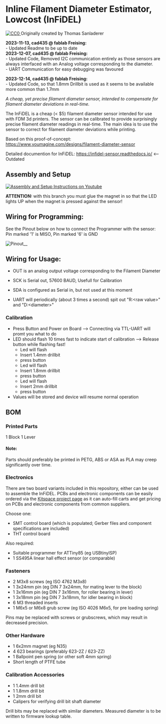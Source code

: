 # Inline Filament Diameter Estimator, Lowcost (InFiDEL)

<p xmlns:dct="http://purl.org/dc/terms/" xmlns:vcard="http://www.w3.org/2001/vcard-rdf/3.0#">
  <a rel="license"
     href="http://creativecommons.org/publicdomain/zero/1.0/">
    <img src="https://licensebuttons.net/p/zero/1.0/80x15.png" style="border-style: none;" alt="CC0" />
  </a>
  Originally created by Thomas Sanladerer
</p>

<b>2023-11-13, cad435 @ fablab Freising: </b><br>
	- Updated Readme to be up to date <br>
 <b>2023-12-07, cad435 @ fablab Freising: </b><br>
 	- Updated Code, Removed I2C communication entirely as those sensors are always interfaced with an Analog voltage corresponding to the diameter.<br>
   	- UART Communication for easy debugging was favoured 
	
 <b>2023-12-14, cad435 @ fablab Freising: </b><br>
 	- Updated Code, so that 1.8mm Drillbit is used as it seems to be available more common than 1.7mm

*A cheap, yet precise filament diameter sensor, intended to compensate for filament diameter deviations in real-time.*

The InFiDEL is a cheap (< $5) filament diameter sensor intended for use with FDM 3d printers.
The sensor can be calibrated to provide surprisingly precise filament diameter readings in real-time. 
The main idea is to use the sensor to correct for filament diameter deviations while printing.

Based on this proof-of-concept: https://www.youmagine.com/designs/filament-diameter-sensor

Detailed documention for InFiDEL: https://infidel-sensor.readthedocs.io/ <-- Outdated

## Assembly and Setup
[![Assembly and Setup Instructions on Youtube](https://img.youtube.com/vi/RYgdLPe_T0c/0.jpg)](https://www.youtube.com/watch?v=RYgdLPe_T0c)

<b> ATTENTION: </b> with this branch you must glue the magnet in so that the LED lights UP when the magnet is pressed against the sensor!

## Wiring for Programming:
See the Pinout below on how to connect the Programmer with the sensor:<br>
Pin marked '1' is MISO, Pin marked '6' is GND 

![Pinout__](https://github.com/FabLab-Freising/infidel-sensor/assets/16453385/2d70bc79-dd25-4504-a9f8-c7134b62e4b5)

## Wiring for Usage:
 - OUT is an analog output voltage corresponding to the Filament Diameter <br>
 - SCK is Serial out, 57600 BAUD, Usefull for Calibration <br>
 - SDA is configured as Serial in, but not used at this moment <br>

 - UART will periodically (about 3 times a second) spit out "R:\<raw value\>" and "D:\<diameter\>"


### Calibration
- Press Button and Power on Board --> Connecting via TTL-UART will promt you what to do 
- LED should flash 10 times fast to indicate start of calibration --> Release button while flashing fast!
  * Led will flash
  * Insert 1.4mm drillbit
  * press button
  * Led will flash
  * Insert 1.8mm drillbit
  * press button
  * Led will flash
  * Insert 2mm drillbit
  * press button
- Values will be stored and device will resume normal operation


## BOM

### Printed Parts
1 Block
1 Lever

#### Note:
Parts should preferably be printed in PETG, ABS or ASA as PLA may creep significantly over time.

### Electronics
There are two board variants included in this repository, either can be used to assemble the InFiDEL. 
PCBs and electronic components can be easily ordered via the [Kitspace project page](https://kitspace.org/boards/github.com/drspangle/infidel-sensor/) as it can auto-fill carts and get pricing on PCBs and electronic components from common suppliers.

Choose one:
- SMT control board (which is populated; Gerber files and component specifications are included) 
- THT control board

Also required:

- Suitable programmer for ATTiny85 (eg USBtinyISP)
- 1 SS495A linear hall effect sensor (or comparable)

### Fasteners
- 2 M3x8 screws (eg ISO 4762 M3x8)
- 1 3x24mm pin (eg DIN 7 3x24mm, for mating lever to the block)
- 1 3x16mm pin (eg DIN 7 3x16mm, for roller bearing in lever)
- 1 3x18mm pin (eg DIN 7 3x18mm, for idler bearing in block)
- 6 M3 threaded inserts
- 1 M6x5 or M6x8 grub screw (eg ISO 4026 M6x5, for pre loading spring) 

Pins may be replaced with screws or grubscrews, which may result in decreased precision.

### Other Hardware
- 1 6x2mm magnet (eg N35)
- 4 623 bearings (preferably 623-2Z / 623-ZZ)
- 1 Ballpoint pen spring (or other soft 4mm spring)
- Short length of PTFE tube

### Calibration Accessories
- 1 1.4mm drill bit
- 1 1.8mm drill bit 
- 1 2mm drill bit
- Calipers for verifying drill bit shaft diameter

Drill bits may be replaced with similar diameters. 
Measured diameter is to be written to firmware lookup table.
